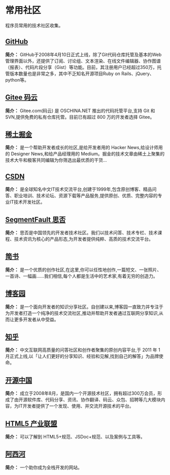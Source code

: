 # 常用社区

程序员常用的技术社区收集。

## [GitHub](https://github.com/)

**简介：** GitHub于2008年4月10日正式上线，除了Git代码仓库托管及基本的Web管理界面以外，还提供了订阅、讨论组、文本渲染、在线文件编辑器、协作图谱（报表）、代码片段分享（Gist）等功能。目前，其注册用户已经超过350万，托管版本数量也是非常之多，其中不乏知名开源项目Ruby on Rails、jQuery、python等。

## [Gitee 码云](https://gitee.com/)

**简介：** Gitee.com(码云) 是 OSCHINA.NET 推出的代码托管平台,支持 Git 和 SVN,提供免费的私有仓库托管。目前已有超过 800 万的开发者选择 Gitee。

## [稀土掘金](https://juejin.cn/)

**简介：** 是一个帮助开发者成长的社区,是给开发者用的 Hacker News,给设计师用的 Designer News,和给产品经理用的 Medium。掘金的技术文章由稀土上聚集的技术大牛和极客共同编辑为你筛选出最优质的干货...

## [CSDN](https://www.csdn.net/)

**简介：** 是全球知名中文IT技术交流平台,创建于1999年,包含原创博客、精品问答、职业培训、技术论坛、资源下载等产品服务,提供原创、优质、完整内容的专业IT技术开发社区。

## [SegmentFault 思否](https://segmentfault.com/)

**简介：** 思否是中国领先的开发者技术社区。我们以技术问答、技术专栏、技术课程、技术资讯为核心的产品形态,为开发者提供纯粹、高质的技术交流平台。

## [简书](https://www.jianshu.com/)

**简介：** 是一个优质的创作社区,在这里,你可以任性地创作,一篇短文、一张照片、一首诗、一幅画……我们相信,每个人都是生活中的艺术家,有着无穷的创造力。

## [博客园](https://www.cnblogs.com/)

**简介：** 是一个面向开发者的知识分享社区。自创建以来,博客园一直致力并专注于为开发者打造一个纯净的技术交流社区,推动并帮助开发者通过互联网分享知识,从而让更多开发者从中受益。

## [知乎](https://www.zhihu.com/signin?next=%2F)

**简介：** 中文互联网高质量的问答社区和创作者聚集的原创内容平台,于 2011 年 1 月正式上线,以「让人们更好的分享知识、经验和见解,找到自己的解答」为品牌使命。

## [开源中国](https://www.oschina.net/)

**简介：** 成立于2008年8月，是国内一个开源技术社区，拥有超过300万会员，形成了由开源软件库、代码分享、资讯、协作翻译、码云、众包、招聘等几大模块内容，为IT开发者提供了一个发现、使用、并交流开源技术的平台。

## [HTML5 产业联盟](https://www.html5plus.org/#home)

**简介：** 可以了解到 HTML5+规范、JSDoc+规范、以及案例与工具等。

## [阿西河](https://www.axihe.com/)

**简介：** 一个助你成为全栈开发的网站。